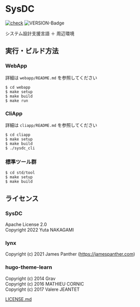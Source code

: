 # SysDC

[![check](https://github.com/Yuta1004/SysDC/actions/workflows/check.yml/badge.svg?branch=master)](https://github.com/Yuta1004/SysDC/actions/workflows/check.yml)
![VERSION-Badge](https://img.shields.io/github/v/release/Yuta1004/SysDC?style=flat)

システム設計支援言語 ＋ 周辺環境

## 実行・ビルド方法

### WebApp

詳細は `webapp/README.md` を参照してください

```
$ cd webapp
$ make setup
$ make build
$ make run
```

### CliApp

詳細は `cliapp/README.md` を参照してください

```
$ cd cliapp
$ make setup
$ make build
$ ./sysdc_cli
```

### 標準ツール群

```
$ cd std/tool
$ make setup
$ make build
```

## ライセンス

### SysDC

Apache License 2.0  
Copyright 2022 Yuta NAKAGAMI

### lynx

Copyright (c) 2021 James Panther (https://jamespanther.com)

### hugo-theme-learn

Copyright (c) 2014 Grav  
Copyright (c) 2016 MATHIEU CORNIC  
Copyright (c) 2017 Valere JEANTET

[LICENSE.md](https://github.com/matcornic/hugo-theme-learn/blob/master/LICENSE.md)
